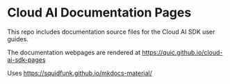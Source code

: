 
# Cloud AI Documentation Pages 
This repo includes documentation source files for the Cloud AI SDK user guides.

The documentation webpages are rendered at https://quic.github.io/cloud-ai-sdk-pages

Uses https://squidfunk.github.io/mkdocs-material/ 
